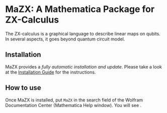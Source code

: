 # MaZX: A Mathematica Package for ZX-Calculus

The ZX-calculus is a graphical language to describe linear maps on qubits.
In several aspects, it goes beyond quantum circuit model.

## Installation

MaZX provides a *fully automatic installation and update*. Please take a look at the [Installation Guide](./INSTALL.md) for the instructions.

## How to use

Once MaZX is installed, put `MaZX` in the search field of the Wolfram Documentation Center (Mathematica Help window). You will see .
